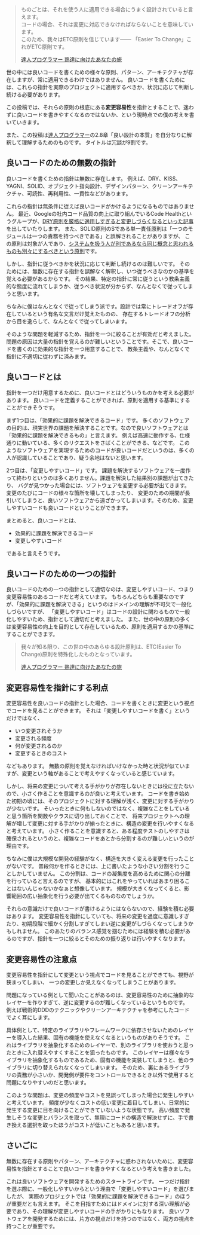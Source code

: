 > ものごとは、それを使う人に適用できる場合にうまく設計されていると言えます。  
> コードの場合、それは変更に対応できなければならないことを意味しています。  
> このため、我々はETC原則を信じています─── 「Easier To Change」これがETC原則です。
>
> [達人プログラマー 熟達に向けたあなたの旅](https://www.ohmsha.co.jp/book/9784274226298/)

世の中には良いコードを書くための様々な原則、パターン、アーキテクチャが存在しますが、常に適用できるわけではありません。
良いコードを書くためには、これらの指針を実際のプロジェクトに適用するべきか、状況に応じて判断し続ける必要があります。

この投稿では、それらの原則の根底にある**変更容易性**を指針とすることで、迷わずに良いコードを書きやすくなるのではないか、という現時点での僕の考えを書いていきます。

また、この投稿は[達人プログラマー](https://www.ohmsha.co.jp/book/9784274226298/)の2.8章「良い設計の本質」を自分なりに解釈して理解するためのものです。
タイトルは冗談が9割です。

## 良いコードのための無数の指針

良いコードを書くための指針は無数に存在します。
例えば、DRY、KISS、YAGNI、SOLID、オブジェクト指向設計、デザインパターン、クリーンアーキテクチャ、可読性、再利用性、一貫性などがあります。

これらの指針は無条件に従えば良いコードがかけるようになるものではありません。
最近、Googleの社内コード品質の向上に取り組んでいるCode Healthというグループが、[DRY原則を厳格に適用しすぎると変更しづらくなるといった記事](https://testing.googleblog.com/2024/05/dont-dry-your-code-prematurely.html)を出していたりします。
また、SOLID原則のSである単一責任原則は「一つのモジュールは一つの責務を持つべきである」と誤解されることがありますが、
この原則は対象が人であり、[システムを扱う人が別であるなら同じ概念と思われるものも別々にするべきという原則](https://zenn.dev/magicant/books/0d7a8fddfba011/viewer/59c54c#:~:text=%E3%83%AC%E3%82%B9%E3%83%88%E3%83%A9%E3%83%B3%E3%81%AB%E3%81%84%E3%82%8B%E4%BA%BA%E3%81%AE%E7%AB%8B%E5%A0%B4%E3%81%AB%E3%82%88%E3%81%A3%E3%81%A6%E3%80%81%E6%96%99%E7%90%86%E3%81%A8%E3%81%84%E3%81%86%E6%A6%82%E5%BF%B5%E3%81%AB%E6%B1%82%E3%82%81%E3%82%89%E3%82%8C%E3%82%8B%E6%83%85%E5%A0%B1%E3%82%84%E6%A9%9F%E8%83%BD%E3%81%8C%E5%85%A8%E3%81%8F%E9%81%95%E3%81%86%E3%81%A8%E3%81%84%E3%81%86%E3%81%93%E3%81%A8%E3%81%8C%E5%88%86%E3%81%8B%E3%82%8A%E3%81%BE%E3%81%99%E3%81%AD%E3%80%82%E3%81%93%E3%82%8C%E3%82%89%E3%82%92%E4%B8%80%E3%81%A4%E3%81%AE%E3%80%8C%E6%96%99%E7%90%86%E3%80%8D%E3%81%A8%E3%81%84%E3%81%86%E6%A7%8B%E6%88%90%E8%A6%81%E7%B4%A0%E3%81%AB%E3%81%94%E3%81%A1%E3%82%83%E3%81%BE%E3%81%9C%E3%81%AB%E3%81%99%E3%82%8B%E3%81%AE%E3%81%A7%E3%81%AF%E3%81%AA%E3%81%8F%E3%81%A6%E3%80%81%E5%88%A5%E3%80%85%E3%81%AE%E3%82%82%E3%81%AE%E3%81%A8%E3%81%97%E3%81%A6%E8%A8%AD%E8%A8%88%E3%81%97%E3%81%AA%E3%81%95%E3%81%84%E3%81%A8%E3%81%84%E3%81%86%E3%81%AE%E3%81%8C%E5%8D%98%E4%B8%80%E8%B2%AC%E4%BB%BB%E3%81%AE%E5%8E%9F%E5%89%87%E3%81%AE%E7%9C%9F%E6%84%8F%E3%81%A7%E3%81%99%E3%80%82)です。

しかし、指針に従うべきかを状況に応じて判断し続けるのは難しいです。
そのためには、無数に存在する指針を誤解なく解釈し、いつ従うべきなのかの基準を覚える必要があるからです。
その結果、特定の指針に常に従うという教条主義的な態度に流れてしまうか、従うべき状況が分からず、なんとなくで従ってしまうと思います。

ちなみに僕はなんとなくで従ってしまう派です。設計では常にトレードオフが存在しているという有名な文言だけ覚えたものの、
存在するトレードオフの分析から目を逸らして、なんとなくで従ってしまいます。

そのような問題を軽減するため、指針を一つに絞ることが有効だと考えました。
問題の原因は大量の指針を覚えるのが難しいということです。そこで、良いコードを書くのに効果的な指針を一つ用意することで、
教条主義や、なんとなくで指針に不適切に従わずに済みます。

## 良いコードとは

指針を一つだけ用意するために、良いコードとはどういうものかを考える必要があります。
良いコードを定義することができれば、原則を適用する基準にすることができそうです。

まず1つ目は、「効果的に課題を解決できるコード」です。
多くのソフトウェアの目的は、現実世界の課題を解決することです。なので良いソフトウェアとは「効果的に課題を解決できるもの」と言えます。
例えば高速に動作する、仕様通りに動いている、多くのリクエストをさばくことができる、などです。
このようなソフトウェアを実現するためのコードが良いコードだというのは、多くの人が認識していることであり、疑う余地はないと思います。

2つ目は、「変更しやすいコード」です。
課題を解決するソフトウェアを一度作って終わりというのは多くありません。課題を解決した結果別の課題が出てきたり、
バグが見つかった場合には、ソフトウェアを変更する必要が出てきます。
変更のたびにコードの様々な箇所を壊してしまったり、
変更のための期間が長引いてしまうと、良いソフトウェアから遠ざかってしまいます。そのため、変更しやすいコードも良いコードということができます。

まとめると、良いコードとは、

- 効果的に課題を解決できるコード
- 変更しやすいコード

であると言えそうです。

## 良いコードのための一つの指針

良いコードのための一つの指針として適切なのは、変更しやすいコード、つまり変更容易性のあるコードだと考えています。
もちろんどちらも重要なのですが、「効果的に課題を解決できる」というのはドメインの理解が不可欠で一般化しづらいですが、
「変更しやすいコード」はコードの設計に関わるもので一般化しやすいため、指針として適切だと考えました。
また、世の中の原則の多くは変更容易性の向上を目的として存在しているため、原則を適用するかの基準にすることができます。

> 我々が知る限り、この世の中のあらゆる設計原則は、ETC(Easier To Change)原則を特殊化したものとなっています。  
>
> [達人プログラマー 熟達に向けたあなたの旅](https://www.ohmsha.co.jp/book/9784274226298/)

## 変更容易性を指針にする利点

変更容易性を良いコードの指針とした場合、コードを書くときに変更という視点でコードを見ることができます。
それは「変更しやすいコードを書く」というだけではなく、

- いつ変更されそうか
- 変更される頻度
- 何が変更されるのか
- 変更するときのコスト

などもあります。
無数の原則を覚えなければいけなかった時と状況が似ていますが、変更という軸があることで考えやすくなっていると感じています。  

しかし、将来の変更について考える手がかりが存在しないときには役に立たないので、小さく作ることを意識するのが良いと考えています。
コードを書き始めた初期の頃には、そのプロジェクトに対する理解が浅く、変更に対する手がかりが少ないです。
そいったときに何もしないのではなく、複雑なことをしていると思う箇所を関数やクラスに切り出しておくことで、
将来プロジェクトへの理解が増して変更に対する手がかりが揃ったときに、構造の変更を行いやすくなると考えています。
小さく作ることを意識すると、ある程度テストのしやすさは確保されるというのと、複雑なコードをあとから分割するのが難しいというのが理由です。

ちなみに僕は大規模な開発の経験がなく、構造を大きく変える変更を行ったことがないです。
普段何かを作るときには、上に書いたような小さい分割を行うことしかしていません。
この分割は、コードの凝集度を高めるために関心の分離を行っていると言えるのですが、
基本的にはこれをやっていればあまり困ることはないんじゃないかなぁと想像しています。
規模が大きくなってくると、影響範囲の広い抽象化を行う必要が出てくるものなのでしょうか。

それらの意識だけで良いコードが書けるようにはならないので、経験を積む必要はあります。
変更容易性を指針にしていても、将来の変更を過度に意識しすぎたり、初期段階で細かく分割しすぎてしまい逆に変更がしづらくなってしまうかもしれません。
このあたりのバランス感覚を掴むためには経験を積む必要があるのですが、指針を一つに絞るとそのための振り返りは行いやすくなります。

## 変更容易性の注意点

変更容易性を指針にして変更という視点でコードを見ることができても、視野が狭まってしまい、
一つの変更しか見えなくなってしまうことがあります。

問題になっている例として聞いたことがあるのは、変更容易性のために抽象的なレイヤーを作りすぎて、逆に変更するのが難しくなっているというものです。
例えば戦術的DDDのテクニックやクリーンアーキテクチャを参考にしたコードでよく耳にします。

具体例として、特定のライブラリやフレームワークに依存させないためのレイヤーを導入した結果、固有の機能を使えなくなるというものがありそうです。
これはライブラリを抽象化するためのレイヤーで、別のライブラリを使おうと思ったときに入れ替えやすくすることを狙ったものです。
このレイヤーは様々なライブラリを抽象化するものであるため、固有の機能を実装してしまうと、他のライブラリに切り替えられなくなってしまいます。
そのため、裏にあるライブラリの責務が小さいか、開発側が要件をコントロールできるとき以外で使用すると問題になりやすいのだと思います。

このような問題は、変更の頻度やコストを見誤ってしまった場合に発生しやすいと考えています。
頻度が少なくコストの低い変更に着目してしまい、日常的に発生する変更に目を向けることができていないような状態です。
高い頻度で発生しそうな変更とバランスを取って、無理にコードの構造で解決せずに、手で書き換える選択を取ったほうがコストが低いこともあると思います。

## さいごに

無数に存在する原則やパターン、アーキテクチャに惑わされないために、変更容易性を指針とすることで良いコードを書きやすくなるという考えを書きました。  

これは良いソフトウェアを開発するためのスタートラインです。
一つだけ指針を選ぶ際に、一般化しやすいからという理由で「変更しやすいコード」を選びましたが、
実際のプロジェクトでは「効果的に課題を解決できるコード」のほうが重要だとも言えます。
そこを目指すためにはドメインに対する深い理解が必要であり、その理解が変更しやすいコードの手がかりにもなります。
良いソフトウェアを開発するためには、片方の視点だけを持つのではなく、両方の視点を持つことが重要です。
